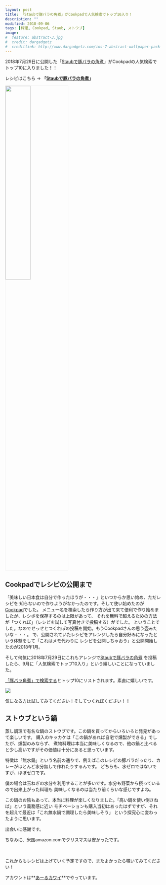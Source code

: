 ```yaml
---
layout: post
title: 「Staubで豚バラの角煮」がCookpadで人気検索でトップ10入り！
description: ""
modified: 2018-09-06
tags: [料理, Cookpad, Staub, ストウブ]
image:
#  feature: abstract-3.jpg
#  credit: dargadgetz
#  creditlink: http://www.dargadgetz.com/ios-7-abstract-wallpaper-pack-for-iphone-5-and-ipod-touch-retina/
---
```


<div> </div>

2018年7月29日に公開した「[Staubで豚バラの角煮](https://cookpad.com/recipe/5186822)」がCookpadの人気検索でトップ10に入りました！！

レシピはこちら → **「[Staubで豚バラの角煮](https://cookpad.com/recipe/5186822)」**

<div class="post-image-center">
<img src="{{ site.url }}/images/2018/09/20180906-butabara-00.png" width="40%" style="border:1px solid #eee;">
</div>


## Cookpadでレシピの公開まで
「美味しい日本食は自分で作ったほうが・・・」といつからか思い始め、ただレシピを
知らないので作りようがなかったのです。そして使い始めたのが[Cookpad](https://cookpad.com/)でした。
メニュー名を検索したら作り方が出て来て便利で作り始めましたが、レシポを保存するのは上限があって、
それを無料で超えるための方法が「つくれぽ」（レシピを試して写真付きで投稿する）がでした。
ということでした。なのでせっせとつくれぽの投稿を開始。もうCookpadさんの思う壺みたいな・・・。
で、公開されていたレシピをアレンジしたら自分好みになったという体験をして「これはメモ代わりに
レシピを公開しちゃおう」と公開開始したのが2018年1月。

そして何気に2018年7月29日にこれもアレンジで[Staubで豚バラの角煮](https://cookpad.com/recipe/5186822)
を投稿したら、9月に「人気検索でトップ10入り」という嬉しいことになっていました。

[「豚バラ角煮」で検索する](https://cookpad.com/search/%E8%B1%9A%E3%83%90%E3%83%A9%E8%A7%92%E7%85%AE)とトップ10にリストされます。素直に嬉しいです。

<div class="post-image-center">
<a href="https://cookpad.com/search/%E8%B1%9A%E3%83%90%E3%83%A9%E8%A7%92%E7%85%AE" style="width:70%">
<img src="{{ site.url }}/images/2018/09/20180906-butabara-01.png" style="border:1px solid #eee;">
</a>
</div>

気になる方は試してみてください！そしてつくれぽください！！

## ストウブという鍋
蒸し調理で有名な鍋のストウブです。この鍋を買ってからいろいろと発見があって楽しいです。
購入のキッカケは「この鍋があれば自宅で燻製ができる」でしたが、燻製のみならず、
煮物料理は本当に美味しくなるので、他の鍋と比べると少し高いですがその価値は十分にあると思っています。

特徴は「無水鍋」という名前の通りで、例えばこのレシピの豚バラだったり、カレーがほとんど水分無しで作れたりするんです。
どちらも、水ゼロではないですが、ほぼゼロです。

僕の場合は玉ねぎの水分を利用することが多いです。水分も野菜から摂っているので出来上がった料理も
美味しくなるのは当たり前くらいな感じですよね。

この鍋のお陰もあって、本当に料理が楽しくなりました。「高い鍋を使い倒さねば」という義務感に近い
モチベーションも購入当初はあったはずですが、それを超えて最近は「これ無水鍋で調理したら美味しそう」
という探究心に変わったように思います。

出会いに感謝です。

ちなみに、米国amazon.comでクリスマスは安かったです。


<br>
<br>
これからもレシピは上げていく予定ですので、またよかったら覗いてみてください！

アカウントは**[あーるカワイ](https://cookpad.com/kitchen/9689546)**でやっています。
